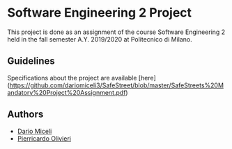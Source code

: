 #  Software Engineering 2 Project

This project is done as an assignment of the course Software Engineering 2 held in the fall semester A.Y. 2019/2020 at Politecnico di Milano.

## Guidelines

Specifications about the project are available [here]
(https://github.com/dariomiceli3/SafeStreet/blob/master/SafeStreets%20Mandatory%20Project%20Assignment.pdf)

## Authors

* <a href="https://github.com/dariomiceli3"> Dario Miceli </a>
* <a href="https://github.com/pierriccardo"> Pierricardo Olivieri </a>
